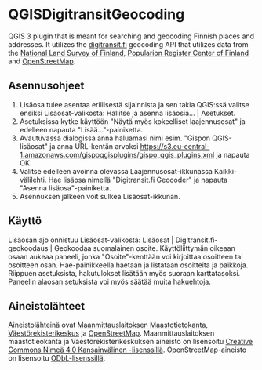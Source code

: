 # QGISDigitransitGeocoding

QGIS 3 plugin that is meant for searching and geocoding Finnish places and addresses. It utilizes the <a href="https://digitransit.fi/">digitransit.fi</a> geocoding API that utilizes data from the <a href="http://www.maanmittauslaitos.fi/en">National Land Survey of Finland</a>, <a href="http://vrk.fi/en/frontpage">Popularion Register Center of Finland</a> and <a href="https://www.openstreetmap.org/">OpenStreetMap</a>.

## Asennusohjeet

1. Lisäosa tulee asentaa erillisestä sijainnista ja sen takia QGIS:ssä valitse ensiksi Lisäosat-valikosta: Hallitse ja asenna lisäosia... | Asetukset.
2. Asetuksissa kytke käyttöön "Näytä myös kokeelliset laajennusosat" ja edelleen napauta "Lisää..."-painiketta.
3. Avautuvassa dialogissa anna haluamasi nimi esim. "Gispon QGIS-lisäosat" ja anna URL-kentän arvoksi https://s3.eu-central-1.amazonaws.com/gispoqgisplugins/gispo_qgis_plugins.xml ja napauta OK.
4. Valitse edelleen avoinna olevassa Laajennusosat-ikkunassa Kaikki-välilehti. Hae lisäosa nimellä "Digitransit.fi Geocoder" ja napauta "Asenna lisäosa"-painiketta.
5. Asennuksen jälkeen voit sulkea Lisäosat-ikkunan.

## Käyttö

Lisäosan ajo onnistuu Lisäosat-valikosta: Lisäosat | Digitransit.fi-geokoodaus | Geokoodaa suomalainen osoite. Käyttöliittymän oikeaan osaan aukeaa paneeli, jonka "Osoite"-kenttään voi kirjoittaa osoitteen tai osoitteen osan. Hae-painikkeella haetaan ja listataan osoitteita ja paikkoja. Riippuen asetuksista, hakutulokset lisätään myös suoraan karttatasoksi. Paneelin alaosan setuksista voi myös säätää muita hakuehtoja.

## Aineistolähteet

Aineistolähteinä ovat <a href="http://www.maanmittauslaitos.fi/kartat-ja-paikkatieto/asiantuntevalle-kayttajalle/maastotiedot-ja-niiden-hankinta" target="_blank">Maanmittauslaitoksen Maastotietokanta</a>, <a href="https://www.avoindata.fi/data/fi/dataset/rakennusten-osoitetiedot-koko-suomi" target="_blank">Väestörekisterikeskus</a> ja <a href="https://www.openstreetmap.org" target="_blank">OpenStreetMap</a>. Maanmittauslaitoksen maastotieokanta ja Väestörekisterikeskuksen aineisto on lisensoitu <a href="https://creativecommons.org/licenses/by/4.0/" target="_blank">Creative Commons Nimeä 4.0 Kansainvälinen -lisenssillä</a>. OpenStreetMap-aineisto on lisensoitu <a href="https://opendatacommons.org/licenses/odbl/" target="_blank">ODbL-lisenssillä</a>.

